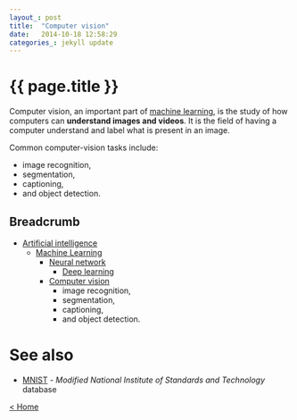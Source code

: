 ```yaml
---
layout_: post
title:  "Computer vision"
date:   2014-10-18 12:58:29
categories_: jekyll update
---
```


# {{ page.title }}

Computer vision, an important part of [machine learning](machine-learning.html), is the study of how computers can __understand images and videos__.
It is the field of having a computer understand and label what is present in an image.
 
Common computer-vision tasks include:
- image recognition, 
- segmentation, 
- captioning, 
- and object detection.


## Breadcrumb

- [Artificial intelligence](artificial-intelligence.html)
  - [Machine Learning](machine-learning.html)
    - [Neural network](neural-network.html)
        - [Deep learning](deep-learning.html)
    - [Computer vision](computer-vision.html)
        - image recognition, 
        - segmentation, 
        - captioning, 
        - and object detection.


# See also

- [MNIST](mnist.html) - _Modified National Institute of Standards and Technology_ database

[< Home](..)